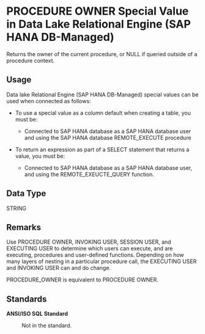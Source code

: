 <!-- loioe590a4b345ae4767ad000e6cac772827 -->

# PROCEDURE OWNER Special Value in Data Lake Relational Engine \(SAP HANA DB-Managed\)

Returns the owner of the current procedure, or NULL if queried outside of a procedure context.



<a name="loioe590a4b345ae4767ad000e6cac772827__section_agt_pxr_btb"/>

## Usage

Data lake Relational Engine \(SAP HANA DB-Managed\) special values can be used when connected as follows:

-   To use a special value as a column default when creating a table, you must be:
    -   Connected to SAP HANA database as a SAP HANA database user and using the SAP HANA database REMOTE\_EXECUTE procedure

-   To return an expression as part of a SELECT statement that returns a value, you must be:
    -   Connected to SAP HANA database as a SAP HANA database user, and using the REMOTE\_EXEUCTE\_QUERY function.




<a name="loioe590a4b345ae4767ad000e6cac772827__section_dnw_42r_btb"/>

## Data Type

STRING



<a name="loioe590a4b345ae4767ad000e6cac772827__section_mxj_p2r_btb"/>

## Remarks

Use PROCEDURE OWNER, INVOKING USER, SESSION USER, and EXECUTING USER to determine which users can execute, and are executing, procedures and user-defined functions. Depending on how many layers of nesting in a particular procedure call, the EXECUTING USER and INVOKING USER can and do change.

PROCEDURE\_OWNER is equivalent to PROCEDURE OWNER.



<a name="loioe590a4b345ae4767ad000e6cac772827__section_dkx_p2r_btb"/>

## Standards


<dl>
<dt><b>

ANSI/ISO SQL Standard

</b></dt>
<dd>

Not in the standard.



</dd>
</dl>

